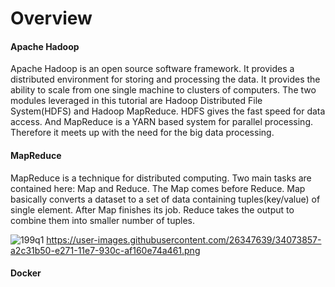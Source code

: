# Overview 

#### Apache Hadoop

Apache Hadoop is an open source software framework. It provides a distributed environment for storing and processing the data. It provides the ability to scale from one single machine to clusters of computers. The two modules leveraged in this tutorial are Hadoop Distributed File System(HDFS) and Hadoop MapReduce. HDFS gives the fast speed for data access. And MapReduce is a YARN based system for parallel processing. Therefore it meets up with the need for the big data processing. 

#### MapReduce
MapReduce is a technique for distributed computing. Two main tasks are contained here: Map and Reduce. The Map comes before Reduce. Map basically converts a dataset to a set of data containing tuples(key/value) of single element. After Map finishes its job. Reduce takes the output to combine them into smaller number of tuples.

![199q1](https://user-images.githubusercontent.com/26347639/34073857-a2c31b50-e271-11e7-930c-af160e74a461.png)
https://user-images.githubusercontent.com/26347639/34073857-a2c31b50-e271-11e7-930c-af160e74a461.png

#### Docker





